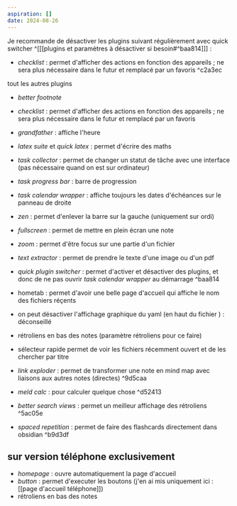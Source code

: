 ```yaml
---
aspiration: []
date: 2024-08-26
---
```

Je recommande de désactiver les plugins suivant régulièrement avec quick switcher ^[[[plugins et paramètres à désactiver si besoin#^baa814]]] :
- *checklist* : permet d'afficher des actions en fonction des appareils ; ne sera plus nécessaire dans le futur et remplacé par un favoris ^c2a3ec

tout les autres plugins
- *better footnote*
- *checklist* : permet d'afficher des actions en fonction des appareils ; ne sera plus nécessaire dans le futur et remplacé par un favoris
- *grandfather* : affiche l'heure
- *latex suite* et *quick latex* : permet d'écrire des maths
- *task collector* : permet de changer un statut de tâche avec une interface (pas nécessaire quand on est sur ordinateur)
- *task progress bar* : barre de progression
- *task calendar wrapper* : affiche toujours les dates d'échéances sur le panneau de droite
- *zen* : permet d'enlever la barre sur la gauche (uniquement sur ordi)
- *fullscreen* : permet de mettre en plein écran une note
- *zoom* : permet d'être focus sur une partie d'un fichier
- *text extractor* : permet de prendre le texte d'une image ou d'un pdf
- *quick plugin switcher* : permet d'activer et désactiver des plugins, et donc de ne pas ouvrir *task calendar wrapper* au démarrage
 ^baa814
- hometab : permet d'avoir une belle page d'accueil qui affiche le nom des fichiers réçents


- on peut désactiver l'affichage graphique du yaml (en haut du fichier ) : déconseillé
- rétroliens en bas des notes (paramètre rétroliens pour ce faire)
- sélecteur rapide permet de voir les fichiers récemment ouvert et de les chercher par titre
- *link exploder* : permet de transformer une note en mind map avec liaisons aux autres notes (directes) ^9d5caa
-  *meld calc* : pour calculer quelque chose ^d52413
- *better search views* : permet un meilleur affichage des rétroliens ^5ac05e
- *spaced repetition* : permet de faire des flashcards directement dans obsidian ^b9d3df
## sur version téléphone exclusivement
- *homepage* : ouvre automatiquement la page d'accueil
- *button* : permet d'executer les boutons (j'en ai mis uniquement ici : [[page d'accueil téléphone]])
- rétroliens en bas des notes